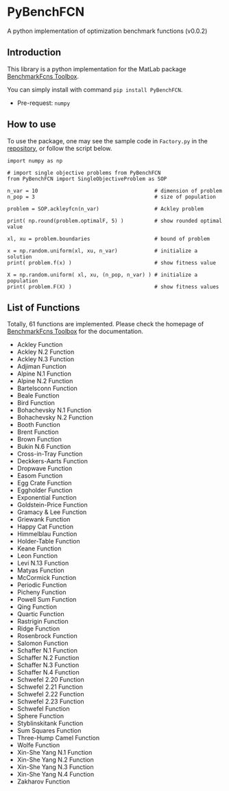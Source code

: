 # PyBenchFCN

A python implementation of optimization benchmark functions (v0.0.2)

## Introduction

This library is a python implementation for the MatLab package [BenchmarkFcns Toolbox](http://benchmarkfcns.xyz/).

You can simply install with command ```pip install PyBenchFCN```.
- Pre-request: ```numpy```

## How to use

To use the package, one may see the sample code in ```Factory.py``` in the [repository](https://github.com/Y1fanHE/PyBenchFCN), or follow the script below.

```
import numpy as np

# import single objective problems from PyBenchFCN
from PyBenchFCN import SingleObjectiveProblem as SOP

n_var = 10                                      # dimension of problem
n_pop = 3                                       # size of population

problem = SOP.ackleyfcn(n_var)                  # Ackley problem

print( np.round(problem.optimalF, 5) )          # show rounded optimal value

xl, xu = problem.boundaries                     # bound of problem

x = np.random.uniform(xl, xu, n_var)            # initialize a solution
print( problem.f(x) )                           # show fitness value

X = np.random.uniform( xl, xu, (n_pop, n_var) ) # initialize a population
print( problem.F(X) )                           # show fitness values
```

## List of Functions

Totally, 61 functions are implemented. Please check the homepage of [BenchmarkFcns Toolbox](http://benchmarkfcns.xyz/) for the documentation.

- Ackley Function
- Ackley N.2 Function
- Ackley N.3 Function
- Adjiman Function
- Alpine N.1 Function
- Alpine N.2 Function
- Bartelsconn Function
- Beale Function
- Bird Function
- Bohachevsky N.1 Function
- Bohachevsky N.2 Function
- Booth Function
- Brent Function
- Brown Function
- Bukin N.6 Function
- Cross-in-Tray Function
- Deckkers-Aarts Function
- Dropwave Function
- Easom Function
- Egg Crate Function
- Eggholder Function
- Exponential Function
- Goldstein-Price Function
- Gramacy & Lee Function
- Griewank Function
- Happy Cat Function
- Himmelblau Function
- Holder-Table Function
- Keane Function
- Leon Function
- Levi N.13 Function
- Matyas Function
- McCormick Function
- Periodic Function
- Picheny Function
- Powell Sum Function
- Qing Function
- Quartic Function
- Rastrigin Function
- Ridge Function
- Rosenbrock Function
- Salomon Function
- Schaffer N.1 Function
- Schaffer N.2 Function
- Schaffer N.3 Function
- Schaffer N.4 Function
- Schwefel 2.20 Function
- Schwefel 2.21 Function
- Schwefel 2.22 Function
- Schwefel 2.23 Function
- Schwefel Function
- Sphere Function
- Styblinskitank Function
- Sum Squares Function
- Three-Hump Camel Function
- Wolfe Function
- Xin-She Yang N.1 Function
- Xin-She Yang N.2 Function
- Xin-She Yang N.3 Function
- Xin-She Yang N.4 Function
- Zakharov Function